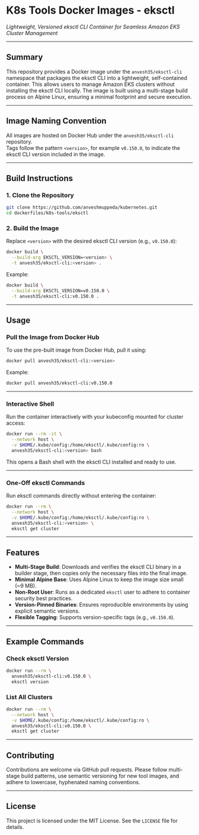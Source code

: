 # **K8s Tools Docker Images - eksctl**

*Lightweight, Versioned eksctl CLI Container for Seamless Amazon EKS Cluster Management*

---

## Summary

This repository provides a Docker image under the `anvesh35/eksctl-cli` namespace that packages the eksctl CLI into a lightweight, self-contained container. This allows users to manage Amazon EKS clusters without installing the eksctl CLI locally. The image is built using a multi-stage build process on Alpine Linux, ensuring a minimal footprint and secure execution.

---

## Image Naming Convention

All images are hosted on Docker Hub under the `anvesh35/eksctl-cli` repository.  
Tags follow the pattern `<version>`, for example `v0.150.0`, to indicate the eksctl CLI version included in the image.

---

## Build Instructions

### 1. Clone the Repository
```bash
git clone https://github.com/anveshmuppeda/kubernetes.git
cd dockerfiles/k8s-tools/eksctl
```

### 2. Build the Image
Replace `<version>` with the desired eksctl CLI version (e.g., `v0.150.0`):
```bash
docker build \
  --build-arg EKSCTL_VERSION=<version> \
  -t anvesh35/eksctl-cli:<version> .
```

Example:
```bash
docker build \
  --build-arg EKSCTL_VERSION=v0.150.0 \
  -t anvesh35/eksctl-cli:v0.150.0 .
```

---

## Usage

### Pull the Image from Docker Hub
To use the pre-built image from Docker Hub, pull it using:
```bash
docker pull anvesh35/eksctl-cli:<version>
```

Example:
```bash
docker pull anvesh35/eksctl-cli:v0.150.0
```

---

### Interactive Shell
Run the container interactively with your kubeconfig mounted for cluster access:
```bash
docker run --rm -it \
  --network host \
  -v $HOME/.kube/config:/home/eksctl/.kube/config:ro \
  anvesh35/eksctl-cli:<version> bash
```

This opens a Bash shell with the eksctl CLI installed and ready to use.

---

### One-Off eksctl Commands
Run eksctl commands directly without entering the container:
```bash
docker run --rm \
  --network host \
  -v $HOME/.kube/config:/home/eksctl/.kube/config:ro \
  anvesh35/eksctl-cli:<version> \
  eksctl get cluster
```

---

## Features

- **Multi-Stage Build**: Downloads and verifies the eksctl CLI binary in a builder stage, then copies only the necessary files into the final image.
- **Minimal Alpine Base**: Uses Alpine Linux to keep the image size small (~9 MB).
- **Non-Root User**: Runs as a dedicated `eksctl` user to adhere to container security best practices.
- **Version-Pinned Binaries**: Ensures reproducible environments by using explicit semantic versions.
- **Flexible Tagging**: Supports version-specific tags (e.g., `v0.150.0`).

---

## Example Commands

### Check eksctl Version
```bash
docker run --rm \
  anvesh35/eksctl-cli:v0.150.0 \
  eksctl version
```

### List All Clusters
```bash
docker run --rm \
  --network host \
  -v $HOME/.kube/config:/home/eksctl/.kube/config:ro \
  anvesh35/eksctl-cli:v0.150.0 \
  eksctl get cluster
```

---

## Contributing

Contributions are welcome via GitHub pull requests. Please follow multi-stage build patterns, use semantic versioning for new tool images, and adhere to lowercase, hyphenated naming conventions.

---

## License

This project is licensed under the MIT License. See the `LICENSE` file for details.